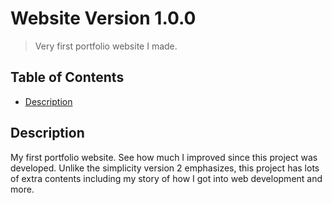 # **Website Version 1.0.0**
> Very first portfolio website I made.

## Table of Contents
- [ Description ](#desc)

<a name="desc"></a>
## Description
My first portfolio website. See how much I improved since this project was developed. Unlike the simplicity version 2 emphasizes, this project has lots of extra contents including my story of how I got into web development and more.


